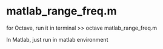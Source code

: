matlab_range_freq.m
=================
for Octave, run it in terminal >> 
octave matlab_range_freq.m

In Matlab, just run in matlab environment
